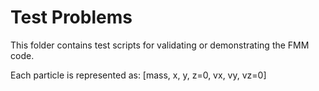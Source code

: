 # Test Problems

This folder contains test scripts for validating or demonstrating the FMM code.

Each particle is represented as:
[mass, x, y, z=0, vx, vy, vz=0]